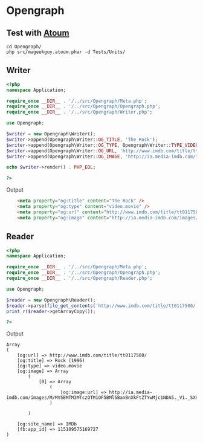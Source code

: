 # Opengraph

## Test with [Atoum](https://github.com/mageekguy/atoum)

	cd Opengraph/
	php src/mageekguy.atoum.phar -d Tests/Units/


## Writer

``` php
<?php
namespace Application;

require_once __DIR__ . '/../src/Opengraph/Meta.php';
require_once __DIR__ . '/../src/Opengraph/Opengraph.php';
require_once __DIR__ . '/../src/Opengraph/Writer.php';

use Opengraph;

$writer = new Opengraph\Writer();
$writer->append(Opengraph\Writer::OG_TITLE, 'The Rock');
$writer->append(Opengraph\Writer::OG_TYPE, Opengraph\Writer::TYPE_VIDEO_MOVIE);
$writer->append(Opengraph\Writer::OG_URL, 'http://www.imdb.com/title/tt0117500/');
$writer->append(Opengraph\Writer::OG_IMAGE, 'http://ia.media-imdb.com/images/rock.jpg');

echo $writer->render() . PHP_EOL;

?>
```

Output

``` html
    <meta property="og:title" content="The Rock" />
    <meta property="og:type" content="video.movie" />
    <meta property="og:url" content="http://www.imdb.com/title/tt0117500/" />
    <meta property="og:image" content="http://ia.media-imdb.com/images/rock.jpg" />
```

## Reader

``` php
<?php
namespace Application;

require_once __DIR__ . '/../src/Opengraph/Meta.php';
require_once __DIR__ . '/../src/Opengraph/Opengraph.php';
require_once __DIR__ . '/../src/Opengraph/Reader.php';

use Opengraph;

$reader = new Opengraph\Reader();
$reader->parse(file_get_contents('http://www.imdb.com/title/tt0117500/'));
print_r($reader->getArrayCopy());

?>
```

Output

    Array
    (
        [og:url] => http://www.imdb.com/title/tt0117500/
        [og:title] => Rock (1996)
        [og:type] => video.movie
        [og:image] => Array
            (
                [0] => Array
                    (
                        [og:image:url] => http://ia.media-imdb.com/images/M/MV5BMTM3MTczOTM1OF5BMl5BanBnXkFtZTYwMjc1NDA5._V1._SX98_SY140_.jpg
                    )

            )

        [og:site_name] => IMDb
        [fb:app_id] => 115109575169727
    )
